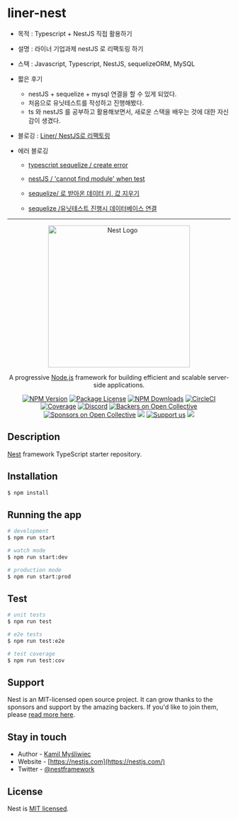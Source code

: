 # liner-nest

- 목적 : Typescript + NestJS 직접 활용하기
- 설명 : 라이너 기업과제 nestJS 로 리팩토링 하기
- 스택 : Javascript, Typescript, NestJS, sequelizeORM, MySQL
- 짧은 후기
  - nestJS + sequelize + mysql 연결을 할 수 있게 되었다.
  - 처음으로 유닛테스트를 작성하고 진행해봤다.
  - ts 와 nestJS 를 공부하고 활용해보면서, 새로운 스택을 배우는 것에 대한 자신감이 생겼다.

- 블로깅 : [Liner/ NestJS로 리팩토링](https://velog.io/@flobeeee/Liner-NestJS%EB%A1%9C-%EB%A6%AC%ED%8C%A9%ED%86%A0%EB%A7%81)
- 에러 블로깅
    -  [typescript sequelize / create error](https://velog.io/@flobeeee/typescript-sequelize-create-error)

    - [nestJS / 'cannot find module' when test](https://velog.io/@flobeeee/nestJS-cannot-find-module-when-test)

    -  [sequelize/ 로 받아온 데이터 키, 값 지우기](https://velog.io/@flobeeee/sequelize-%EB%A1%9C-%EB%B0%9B%EC%95%84%EC%98%A8-%EB%8D%B0%EC%9D%B4%ED%84%B0-%ED%82%A4-%EA%B0%92-%EC%A7%80%EC%9A%B0%EA%B8%B0)

    -  [sequelize /유닛테스트 진행시 데이터베이스 연결](https://velog.io/@flobeeee/sequelize-%EC%9C%A0%EB%8B%9B%ED%85%8C%EC%8A%A4%ED%8A%B8-%EC%A7%84%ED%96%89%EC%8B%9C-%EB%8D%B0%EC%9D%B4%ED%84%B0%EB%B2%A0%EC%9D%B4%EC%8A%A4-%EC%97%B0%EA%B2%B0)

  
---

<p align="center">
  <a href="http://nestjs.com/" target="blank"><img src="https://nestjs.com/img/logo_text.svg" width="320" alt="Nest Logo" /></a>
</p>

[circleci-image]: https://img.shields.io/circleci/build/github/nestjs/nest/master?token=abc123def456
[circleci-url]: https://circleci.com/gh/nestjs/nest

  <p align="center">A progressive <a href="http://nodejs.org" target="_blank">Node.js</a> framework for building efficient and scalable server-side applications.</p>
    <p align="center">
<a href="https://www.npmjs.com/~nestjscore" target="_blank"><img src="https://img.shields.io/npm/v/@nestjs/core.svg" alt="NPM Version" /></a>
<a href="https://www.npmjs.com/~nestjscore" target="_blank"><img src="https://img.shields.io/npm/l/@nestjs/core.svg" alt="Package License" /></a>
<a href="https://www.npmjs.com/~nestjscore" target="_blank"><img src="https://img.shields.io/npm/dm/@nestjs/common.svg" alt="NPM Downloads" /></a>
<a href="https://circleci.com/gh/nestjs/nest" target="_blank"><img src="https://img.shields.io/circleci/build/github/nestjs/nest/master" alt="CircleCI" /></a>
<a href="https://coveralls.io/github/nestjs/nest?branch=master" target="_blank"><img src="https://coveralls.io/repos/github/nestjs/nest/badge.svg?branch=master#9" alt="Coverage" /></a>
<a href="https://discord.gg/G7Qnnhy" target="_blank"><img src="https://img.shields.io/badge/discord-online-brightgreen.svg" alt="Discord"/></a>
<a href="https://opencollective.com/nest#backer" target="_blank"><img src="https://opencollective.com/nest/backers/badge.svg" alt="Backers on Open Collective" /></a>
<a href="https://opencollective.com/nest#sponsor" target="_blank"><img src="https://opencollective.com/nest/sponsors/badge.svg" alt="Sponsors on Open Collective" /></a>
  <a href="https://paypal.me/kamilmysliwiec" target="_blank"><img src="https://img.shields.io/badge/Donate-PayPal-ff3f59.svg"/></a>
    <a href="https://opencollective.com/nest#sponsor"  target="_blank"><img src="https://img.shields.io/badge/Support%20us-Open%20Collective-41B883.svg" alt="Support us"></a>
  <a href="https://twitter.com/nestframework" target="_blank"><img src="https://img.shields.io/twitter/follow/nestframework.svg?style=social&label=Follow"></a>
</p>
  <!--[![Backers on Open Collective](https://opencollective.com/nest/backers/badge.svg)](https://opencollective.com/nest#backer)
  [![Sponsors on Open Collective](https://opencollective.com/nest/sponsors/badge.svg)](https://opencollective.com/nest#sponsor)-->

## Description

[Nest](https://github.com/nestjs/nest) framework TypeScript starter repository.

## Installation

```bash
$ npm install
```

## Running the app

```bash
# development
$ npm run start

# watch mode
$ npm run start:dev

# production mode
$ npm run start:prod
```

## Test

```bash
# unit tests
$ npm run test

# e2e tests
$ npm run test:e2e

# test coverage
$ npm run test:cov
```

## Support

Nest is an MIT-licensed open source project. It can grow thanks to the sponsors and support by the amazing backers. If you'd like to join them, please [read more here](https://docs.nestjs.com/support).

## Stay in touch

- Author - [Kamil Myśliwiec](https://kamilmysliwiec.com)
- Website - [https://nestjs.com](https://nestjs.com/)
- Twitter - [@nestframework](https://twitter.com/nestframework)

## License

Nest is [MIT licensed](LICENSE).

